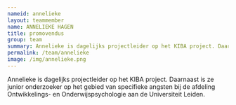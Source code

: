 ```yaml
---
nameid: annelieke
layout: teammember
name: ANNELIEKE HAGEN
title: promovendus
group: team
summary: Annelieke is dagelijks projectleider op het KIBA project. Daarnaast is ze junior onderzoeker op het gebied van specifieke angsten bij de afdeling Ontwikkelings- en Onderwijspsychologie aan de Universiteit Leiden.
permalink: /team/annelieke
image: /img/annelieke.png
---
```


Annelieke is dagelijks projectleider op het KIBA project. Daarnaast is ze junior onderzoeker op het gebied van specifieke angsten bij de afdeling Ontwikkelings- en Onderwijspsychologie aan de Universiteit Leiden.
